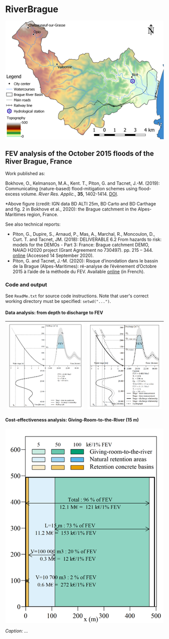 # RiverBrague

![BragueMap](Output/BragueMapFEV_RRA.png)

## FEV analysis of the October 2015 floods of the River Brague, France 

Work published as: 

Bokhove, O., Kelmanson, M.A., Kent. T., Piton, G. and Tacnet, J.-M. (2019): Communicating (nature-based) flood-mitigation schemes using flood-excess volume. *River Res. Applic.*, **35**, 1402-1414. [DOI](https://doi.org/10.1002/rra.3507).

*Above figure (credit: IGN data BD ALTI 25m, BD Carto and BD Carthage and fig. 2 in Bokhove et al., 2020): the Brague catchment in the Alpes-Maritimes region, France. 

See also technical reports:
* Piton, G., Dupire, S., Arnaud, P., Mas, A., Marchal, R., Moncoulon, D., Curt. T. and Tacnet, JM. (2018): DELIVERABLE 6.2 From hazards to risk: models for the DEMOs - Part 3: France: Brague catchment DEMO, NAIAD H2020 project (Grant Agreement no 730497). pp. 215 – 344. [online](http://naiad2020.eu/wp-content/uploads/2019/02/D6.2_REV_FINAL.pdf) (Accessed 14 September 2020).
* Piton, G. and Tacnet, J.-M. (2020): Risque d’inondation dans le bassin de la Brague (Alpes-Maritimes): ré-analyse de l’évènement d’Octobre 2015 à l’aide de la méthode du FEV.  Available [online](https://hal.archives-ouvertes.fr/hal-02866215) (in French).


### Code and output 

See ```ReadMe.txt``` for source code instructions. Note that user's correct working directory must be specified: ```setwd("...")```.

#### Data analysis: from depth to discharge to FEV

![3panel](Output/FEV_CURRENT.png) | ![3panelGRR](Output/FEVgrr-W15m.png)
:-------------------------:|:-------------------------:


#### Cost-effectiveness analysis: Giving-Room-to-the-River (15 m)
![squarelakebrague](Output/Lake.png)

*Caption: ...*
